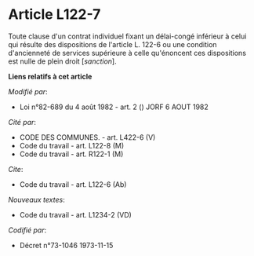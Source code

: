 # Article L122-7

Toute clause d'un contrat individuel fixant un délai-congé inférieur à celui qui résulte des dispositions de l'article L.
122-6 ou une condition d'ancienneté de services supérieure à celle qu'énoncent ces dispositions est nulle de plein droit
[*sanction*].

**Liens relatifs à cet article**

_Modifié par_:

  - Loi n°82-689 du 4 août 1982 - art. 2 () JORF 6 AOUT 1982

_Cité par_:

  - CODE DES COMMUNES. - art. L422-6 (V)
  - Code du travail - art. L122-8 (M)
  - Code du travail - art. R122-1 (M)

_Cite_:

  - Code du travail - art. L122-6 (Ab)

_Nouveaux textes_:

  - Code du travail - art. L1234-2 (VD)

_Codifié par_:

  - Décret n°73-1046 1973-11-15
